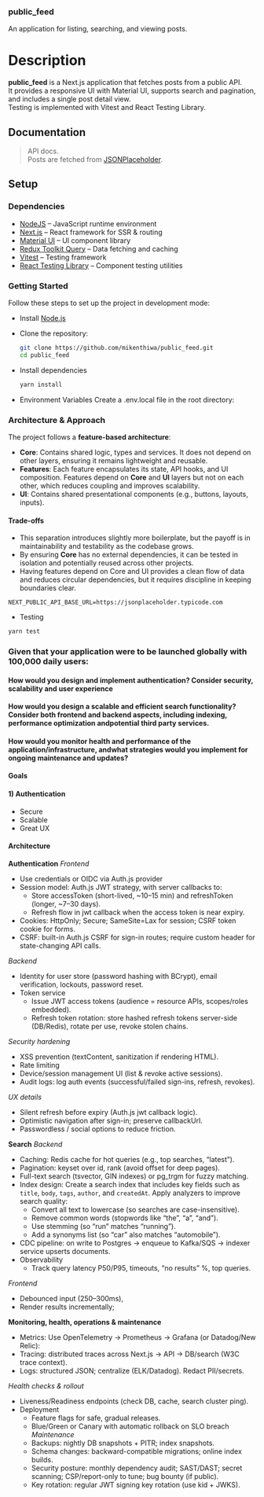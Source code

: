 ### public_feed

An application for listing, searching, and viewing posts.

# Description

**public_feed** is a Next.js application that fetches posts from a public API.  
It provides a responsive UI with Material UI, supports search and pagination, and includes a single post detail view.  
Testing is implemented with Vitest and React Testing Library.


## Documentation

> API docs.  
Posts are fetched from [JSONPlaceholder](https://jsonplaceholder.typicode.com/posts).

## Setup

### Dependencies

- [NodeJS](https://github.com/nodejs/node) – JavaScript runtime environment
- [Next.js](https://nextjs.org/) – React framework for SSR & routing
- [Material UI](https://mui.com/) – UI component library
- [Redux Toolkit Query](https://redux-toolkit.js.org/rtk-query/overview) – Data fetching and caching
- [Vitest](https://vitest.dev/) – Testing framework
- [React Testing Library](https://testing-library.com/docs/react-testing-library/intro/) – Component testing utilities

### Getting Started

Follow these steps to set up the project in development mode:

- Install [Node.js](https://nodejs.org/en/download/)
- Clone the repository:
  ```bash
  git clone https://github.com/mikenthiwa/public_feed.git
  cd public_feed
  ```
  
- Install dependencies
    ```bash
  yarn install
  ```

- Environment Variables
Create a .env.local file in the root directory:

### Architecture & Approach

The project follows a **feature-based architecture**:

- **Core**: Contains shared logic, types and services. It does not depend on other layers, ensuring it remains lightweight and reusable.
- **Features**: Each feature encapsulates its state, API hooks, and UI composition. Features depend on **Core** and **UI** layers but not on each other, which reduces coupling and improves scalability.
- **UI**: Contains shared presentational components (e.g., buttons, layouts, inputs).

#### Trade-offs
- This separation introduces slightly more boilerplate, but the payoff is in maintainability and testability as the codebase grows.
- By ensuring **Core** has no external dependencies, it can be tested in isolation and potentially reused across other projects.
- Having features depend on Core and UI provides a clean flow of data and reduces circular dependencies, but it requires discipline in keeping boundaries clear.


```
NEXT_PUBLIC_API_BASE_URL=https://jsonplaceholder.typicode.com
```

- Testing
```bash
yarn test
```

### Given that your application were to be launched globally with 100,000 daily users:

#### How would you design and implement authentication? Consider security, scalability and user experience
#### How would you design a scalable and efficient search functionality? Consider both frontend and backend aspects, including indexing, performance optimization andpotential third party services.
#### How would you monitor health and performance of the application/infrastructure, andwhat strategies would you implement for ongoing maintenance and updates?
#### Goals
#### 1) Authentication
- Secure
- Scalable 
- Great UX
#### Architecture
**Authentication**
 *Frontend*
 - Use credentials or OIDC via Auth.js provider
 - Session model: Auth.js JWT strategy, with server callbacks to:
    - Store accessToken (short-lived, ~10–15 min) and refreshToken (longer, ~7–30 days).
    - Refresh flow in jwt callback when the access token is near expiry.
 - Cookies: HttpOnly; Secure; SameSite=Lax for session; CSRF token cookie for forms.
 - CSRF: built-in Auth.js CSRF for sign-in routes; require custom header for state-changing API calls.
 
 *Backend*
 - Identity for user store (password hashing with BCrypt), email verification, lockouts, password reset.
 - Token service 
    - Issue JWT access tokens (audience = resource APIs, scopes/roles embedded).
    - Refresh token rotation: store hashed refresh tokens server-side (DB/Redis), rotate per use, revoke stolen chains.
    
 *Security hardening*
  - XSS prevention (textContent, sanitization if rendering HTML).
  - Rate limiting
  - Device/session management UI (list & revoke active sessions).
  - Audit logs: log auth events (successful/failed sign-ins, refresh, revokes).
 
 *UX details*
  - Silent refresh before expiry (Auth.js jwt callback logic).
  - Optimistic navigation after sign-in; preserve callbackUrl.
  - Passwordless / social options to reduce friction.

**Search**
 *Backend*
  - Caching: Redis cache for hot queries (e.g., top searches, “latest”).
  - Pagination: keyset over id, rank (avoid offset for deep pages).
  - Full-text search (tsvector, GIN indexes) or pg_trgm for fuzzy matching.
  - Index design: Create a search index that includes key fields such as `title`, `body`, `tags`, `author`, and `createdAt`.
    Apply analyzers to improve search quality:
      - Convert all text to lowercase (so searches are case-insensitive).
      - Remove common words (stopwords like “the”, “a”, “and”).
      - Use stemming (so “run” matches “running”).
      - Add a synonyms list (so “car” also matches “automobile”).
  - CDC pipeline: on write to Postgres → enqueue to Kafka/SQS → indexer service upserts documents.
  - Observability
    - Track query latency P50/P95, timeouts, “no results” %, top queries.


 *Frontend*
  - Debounced input (250–300ms),
  - Render results incrementally;

**Monitoring, health, operations & maintenance**
 - Metrics: Use OpenTelemetry → Prometheus → Grafana (or Datadog/New Relic):
 - Tracing: distributed traces across Next.js → API → DB/search (W3C trace context).
 - Logs: structured JSON; centralize (ELK/Datadog). Redact PII/secrets.
    
  *Health checks & rollout*
   - Liveness/Readiness endpoints (check DB, cache, search cluster ping).
   - Deployment
     - Feature flags for safe, gradual releases.
     - Blue/Green or Canary with automatic rollback on SLO breach
  *Maintenance*
     - Backups: nightly DB snapshots + PITR; index snapshots.
     - Schema changes: backward-compatible migrations; online index builds.
     - Security posture: monthly dependency audit; SAST/DAST; secret scanning; CSP/report-only to tune; bug bounty (if public).
     - Key rotation: regular JWT signing key rotation (use kid + JWKS).
    
    
